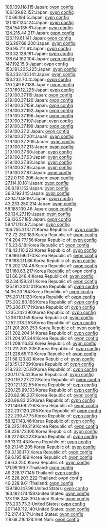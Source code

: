 106.139.118.115:Japan: [ovpn config](vpn/106_139_118_115.ovpn)  
106.139.82.152:Japan: [ovpn config](vpn/106_139_82_152.ovpn)  
110.66.194.5:Japan: [ovpn config](vpn/110_66_194_5.ovpn)  
121.107.124.124:Japan: [ovpn config](vpn/121_107_124_124.ovpn)  
124.154.135.81:Japan: [ovpn config](vpn/124_154_135_81.ovpn)  
124.215.44.217:Japan: [ovpn config](vpn/124_215_44_217.ovpn)  
126.119.61.141:Japan: [ovpn config](vpn/126_119_61_141.ovpn)  
126.207.68.200:Japan: [ovpn config](vpn/126_207_68_200.ovpn)  
126.95.211.61:Japan: [ovpn config](vpn/126_95_211_61.ovpn)  
133.32.128.181:Japan: [ovpn config](vpn/133_32_128_181.ovpn)  
138.64.162.104:Japan: [ovpn config](vpn/138_64_162_104.ovpn)  
147.192.15.3:Japan: [ovpn config](vpn/147_192_15_3.ovpn)  
153.181.205.225:Japan: [ovpn config](vpn/153_181_205_225.ovpn)  
153.232.105.141:Japan: [ovpn config](vpn/153_232_105_141.ovpn)  
153.232.70.4:Japan: [ovpn config](vpn/153_232_70_4.ovpn)  
170.249.67.189:Japan: [ovpn config](vpn/170_249_67_189.ovpn)  
210.169.12.225:Japan: [ovpn config](vpn/210_169_12_225.ovpn)  
219.100.37.119:Japan: [ovpn config](vpn/219_100_37_119.ovpn)  
219.100.37.120:Japan: [ovpn config](vpn/219_100_37_120.ovpn)  
219.100.37.159:Japan: [ovpn config](vpn/219_100_37_159.ovpn)  
219.100.37.192:Japan: [ovpn config](vpn/219_100_37_192.ovpn)  
219.100.37.196:Japan: [ovpn config](vpn/219_100_37_196.ovpn)  
219.100.37.197:Japan: [ovpn config](vpn/219_100_37_197.ovpn)  
219.100.37.199:Japan: [ovpn config](vpn/219_100_37_199.ovpn)  
219.100.37.2:Japan: [ovpn config](vpn/219_100_37_2.ovpn)  
219.100.37.201:Japan: [ovpn config](vpn/219_100_37_201.ovpn)  
219.100.37.209:Japan: [ovpn config](vpn/219_100_37_209.ovpn)  
219.100.37.213:Japan: [ovpn config](vpn/219_100_37_213.ovpn)  
219.100.37.60:Japan: [ovpn config](vpn/219_100_37_60.ovpn)  
219.100.37.63:Japan: [ovpn config](vpn/219_100_37_63.ovpn)  
219.100.37.83:Japan: [ovpn config](vpn/219_100_37_83.ovpn)  
219.100.37.85:Japan: [ovpn config](vpn/219_100_37_85.ovpn)  
219.100.37.87:Japan: [ovpn config](vpn/219_100_37_87.ovpn)  
222.0.130.206:Japan: [ovpn config](vpn/222_0_130_206.ovpn)  
27.114.10.181:Japan: [ovpn config](vpn/27_114_10_181.ovpn)  
36.8.191.152:Japan: [ovpn config](vpn/36_8_191_152.ovpn)  
36.8.192.145:Japan: [ovpn config](vpn/36_8_192_145.ovpn)  
42.147.148.197:Japan: [ovpn config](vpn/42_147_148_197.ovpn)  
43.233.250.214:Japan: [ovpn config](vpn/43_233_250_214.ovpn)  
58.188.109.46:Japan: [ovpn config](vpn/58_188_109_46.ovpn)  
59.134.27.119:Japan: [ovpn config](vpn/59_134_27_119.ovpn)  
59.136.57.185:Japan: [ovpn config](vpn/59_136_57_185.ovpn)  
59.171.112.87:Japan: [ovpn config](vpn/59_171_112_87.ovpn)  
106.255.213.171:Korea Republic of: [ovpn config](vpn/106_255_213_171.ovpn)  
112.72.230.183:Korea Republic of: [ovpn config](vpn/112_72_230_183.ovpn)  
114.204.77.156:Korea Republic of: [ovpn config](vpn/114_204_77_156.ovpn)  
115.23.6.18:Korea Republic of: [ovpn config](vpn/115_23_6_18.ovpn)  
118.42.110.222:Korea Republic of: [ovpn config](vpn/118_42_110_222.ovpn)  
119.196.166.170:Korea Republic of: [ovpn config](vpn/119_196_166_170.ovpn)  
119.198.211.66:Korea Republic of: [ovpn config](vpn/119_198_211_66.ovpn)  
119.202.174.48:Korea Republic of: [ovpn config](vpn/119_202_174_48.ovpn)  
121.160.83.217:Korea Republic of: [ovpn config](vpn/121_160_83_217.ovpn)  
121.66.248.4:Korea Republic of: [ovpn config](vpn/121_66_248_4.ovpn)  
122.34.158.241:Korea Republic of: [ovpn config](vpn/122_34_158_241.ovpn)  
125.191.200.101:Korea Republic of: [ovpn config](vpn/125_191_200_101.ovpn)  
14.36.20.184:Korea Republic of: [ovpn config](vpn/14_36_20_184.ovpn)  
175.201.11.120:Korea Republic of: [ovpn config](vpn/175_201_11_120.ovpn)  
175.202.80.166:Korea Republic of: [ovpn config](vpn/175_202_80_166.ovpn)  
175.206.17.171:Korea Republic of: [ovpn config](vpn/175_206_17_171.ovpn)  
1.235.242.190:Korea Republic of: [ovpn config](vpn/1_235_242_190.ovpn)  
1.238.110.159:Korea Republic of: [ovpn config](vpn/1_238_110_159.ovpn)  
1.252.218.253:Korea Republic of: [ovpn config](vpn/1_252_218_253.ovpn)  
211.201.203.253:Korea Republic of: [ovpn config](vpn/211_201_203_253.ovpn)  
211.202.204.14:Korea Republic of: [ovpn config](vpn/211_202_204_14.ovpn)  
211.204.97.244:Korea Republic of: [ovpn config](vpn/211_204_97_244.ovpn)  
211.209.116.83:Korea Republic of: [ovpn config](vpn/211_209_116_83.ovpn)  
211.211.202.208:Korea Republic of: [ovpn config](vpn/211_211_202_208.ovpn)  
211.226.65.110:Korea Republic of: [ovpn config](vpn/211_226_65_110.ovpn)  
211.58.123.82:Korea Republic of: [ovpn config](vpn/211_58_123_82.ovpn)  
218.151.37.39:Korea Republic of: [ovpn config](vpn/218_151_37_39.ovpn)  
218.232.125.18:Korea Republic of: [ovpn config](vpn/218_232_125_18.ovpn)  
220.117.15.42:Korea Republic of: [ovpn config](vpn/220_117_15_42.ovpn)  
220.119.227.222:Korea Republic of: [ovpn config](vpn/220_119_227_222.ovpn)  
220.121.132.55:Korea Republic of: [ovpn config](vpn/220_121_132_55.ovpn)  
220.125.99.103:Korea Republic of: [ovpn config](vpn/220_125_99_103.ovpn)  
220.82.98.207:Korea Republic of: [ovpn config](vpn/220_82_98_207.ovpn)  
220.86.83.25:Korea Republic of: [ovpn config](vpn/220_86_83_25.ovpn)  
221.146.68.226:Korea Republic of: [ovpn config](vpn/221_146_68_226.ovpn)  
222.237.120.205:Korea Republic of: [ovpn config](vpn/222_237_120_205.ovpn)  
222.239.47.75:Korea Republic of: [ovpn config](vpn/222_239_47_75.ovpn)  
58.127.143.46:Korea Republic of: [ovpn config](vpn/58_127_143_46.ovpn)  
58.225.140.219:Korea Republic of: [ovpn config](vpn/58_225_140_219.ovpn)  
58.226.173.100:Korea Republic of: [ovpn config](vpn/58_226_173_100.ovpn)  
58.227.68.223:Korea Republic of: [ovpn config](vpn/58_227_68_223.ovpn)  
59.13.111.43:Korea Republic of: [ovpn config](vpn/59_13_111_43.ovpn)  
59.21.145.205:Korea Republic of: [ovpn config](vpn/59_21_145_205.ovpn)  
59.3.138.170:Korea Republic of: [ovpn config](vpn/59_3_138_170.ovpn)  
59.6.195.189:Korea Republic of: [ovpn config](vpn/59_6_195_189.ovpn)  
59.6.3.250:Korea Republic of: [ovpn config](vpn/59_6_3_250.ovpn)  
171.99.159.7:Thailand: [ovpn config](vpn/171_99_159_7.ovpn)  
49.228.177.145:Thailand: [ovpn config](vpn/49_228_177_145.ovpn)  
49.228.203.222:Thailand: [ovpn config](vpn/49_228_203_222.ovpn)  
49.228.9.61:Thailand: [ovpn config](vpn/49_228_9_61.ovpn)  
139.180.147.96:United States: [ovpn config](vpn/139_180_147_96.ovpn)  
163.182.174.159:United States: [ovpn config](vpn/163_182_174_159.ovpn)  
173.198.248.39:United States: [ovpn config](vpn/173_198_248_39.ovpn)  
173.233.73.3:United States: [ovpn config](vpn/173_233_73_3.ovpn)  
207.148.112.140:United States: [ovpn config](vpn/207_148_112_140.ovpn)  
72.217.43.17:United States: [ovpn config](vpn/72_217_43_17.ovpn)  
118.68.216.124:Viet Nam: [ovpn config](vpn/118_68_216_124.ovpn)  
